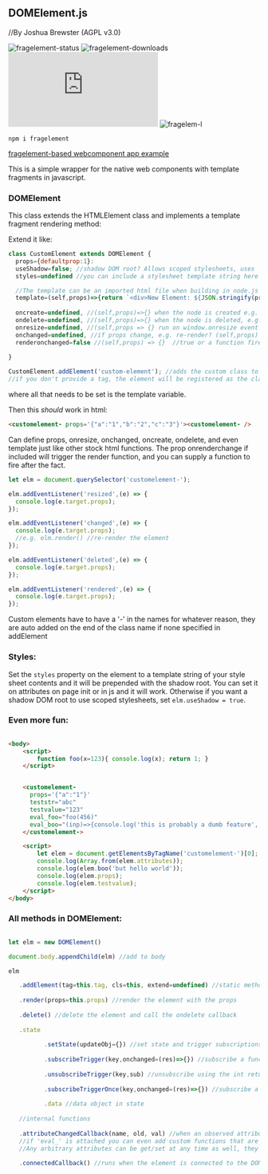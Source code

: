 ## DOMElement.js
//By Joshua Brewster (AGPL v3.0)

![fragelement-status](https://img.shields.io/npm/v/fragelement.svg) 
![fragelement-downloads](https://img.shields.io/npm/dt/fragelement.svg)
![fragelem-size](https://img.shields.io/github/size/brainsatplay/DOMElement/DOMElement.js)
![fragelem-l](https://img.shields.io/npm/l/fragelement)

`npm i fragelement`

[fragelement-based webcomponent app example](https://github.com/moothyknight/esbuild_base_webcomponents)

This is a simple wrapper for the native web components with template fragments in javascript.

### DOMElement 
This class extends the HTMLElement class and implements a template fragment rendering method:


Extend it like:
```js
class CustomElement extends DOMElement { 
  props={defaultprop:1}:
  useShadow=false; //shadow DOM root? Allows scoped stylesheets, uses 'open' mode so it's further programmable from script.
  styles=undefined //you can include a stylesheet template string here to trigger the shadow dom for scoped style sheets automatically, prepended to the template or inserted into head if its in the template. Triggers an html updated if already rendered.

  //The template can be an imported html file when building in node.js for a better experience
  template=(self,props)=>{return `<div>New Element: ${JSON.stringify(props)}</div>`} 
         
  oncreate=undefined, //(self,props)=>{} when the node is created e.g. setting up buttons (props) => {}
  ondelete=undefined, //(self,props)=>{} when the node is deleted, e.g. cleaning up events (props) => {}
  onresize=undefined, //(self,props => {} run on window.onresize event 
  onchanged=undefined, //if props change, e.g. re-render? (self,props) => {}. Using past tense to not conflict with built in onchange event in most elements
  renderonchanged=false //(self,props) => {}  //true or a function fired after rerendering, will auto trigger rerenders when props changed
  
}

CustomElement.addElement('custom-element'); //adds the custom class to the window's built-in customElementRegistry before instantiating the new element
//if you don't provide a tag, the element will be registered as the classname plus a dash like 'customelement-'
```
 
where all that needs to be set is the template variable.

Then this *should* work in html:

```html
<customelement- props='{"a":"1","b":"2","c":"3"}'><customelement- /> 
```
Can define props, onresize, onchanged, oncreate, ondelete, and even template just like other stock html functions. The prop onrenderchange if included will trigger the render function, and you can supply a function to fire after the fact.

```js
let elm = document.querySelector('customelement-');

elm.addEventListener('resized',(e) => {
  console.log(e.target.props);
});

elm.addEventListener('changed',(e) => {
  console.log(e.target.props);
  //e.g. elm.render() //re-render the element
});

elm.addEventListener('deleted',(e) => {
  console.log(e.target.props);
});

elm.addEventListener('rendered',(e) => {
  console.log(e.target.props);
});

```

Custom elements have to have a '-' in the names for whatever reason, they are auto added on the end of the class name if none specified in addElement


### Styles:

Set the `styles` property on the element to a template string of your style sheet contents and it will be prepended with the shadow root. You can set it on attributes on page init or in js and it will work. Otherwise if you want a shadow DOM root to use scoped stylesheets, set `elm.useShadow = true`.

### Even more fun:

```html

<body>
    <script>
        function foo(x=123){ console.log(x); return 1; }
    </script>


    <customelement- 
      props='{"a":"1"}' 
      teststr="abc" 
      testvalue="123" 
      eval_foo="foo(456)" 
      eval_boo="(inp)=>{console.log('this is probably a dumb feature', inp); return 2; }">
    </customelement->

    <script>
        let elem = document.getElementsByTagName('customelement-')[0];
        console.log(Array.from(elem.attributes));
        console.log(elem.boo('but hello world'));
        console.log(elem.props);
        console.log(elem.testvalue);
    </script>
</body>
```

### All methods in DOMElement:

```js

let elm = new DOMElement()

document.body.appendChild(elm) //add to body

elm

   .addElement(tag=this.tag, cls=this, extend=undefined) //static method to add this class to the dom, or some other class, input a tag or by default it uses the class name with a '-' on the end
   
   .render(props=this.props) //render the element with the props
   
   .delete() //delete the element and call the ondelete callback
   
   .state
   
          .setState(updateObj={}) //set state and trigger subscriptions for key:value pairs
          
          .subscribeTrigger(key,onchanged=(res)=>{}) //subscribe a function when a key:value pair is updated by setState. returns an int
          
          .unsubscribeTrigger(key,sub) //unsubscribe using the int returned by subscribeTrigger
          
          .subscribeTriggerOnce(key,onchanged=(res)=>{}) //subscribe a function to run once when a key:value pair is changed by setState({})
          
          .data //data object in state
          
   //internal functions
   
   .attributeChangedCallback(name, old, val) //when an observed attribute is updated run this function. Arbitrary attributes can be defined in the html tag, 
   //if 'eval_' is attached you can even add custom functions that are available on the element. E.g. elm.custom() (e.g. eval_custom='console.log('hello world')').
   //Any arbitrary attributes can be get/set at any time as well, they will set the same key:value pair on props for conditional rendering purposes in the template.
   
   .connectedCallback() //runs when the element is connected to the DOM. 
          

```
